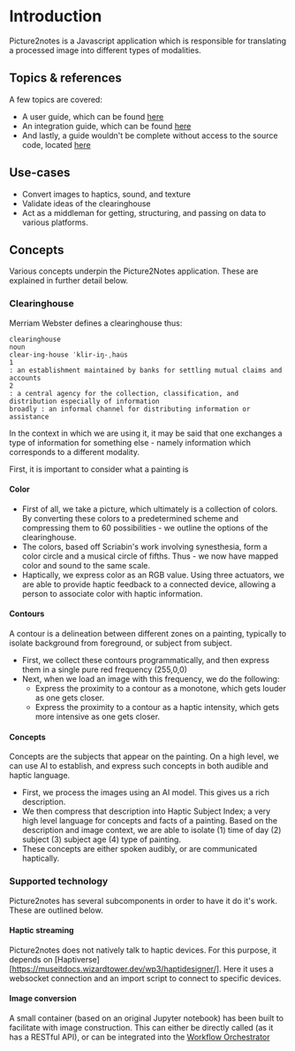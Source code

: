 # Introduction

Picture2notes is a Javascript application which is responsible for translating a processed image into different types of modalities.

## Topics & references

A few topics are covered:

- A user guide, which can be found [here](user-manual.md)
- An integration guide, which can be found [here](integration_manual.md)
- And lastly, a guide wouldn't be complete without access to the source code, located [here](https://github.com/MuseIT-project/pictures2notes)

## Use-cases

- Convert images to haptics, sound, and texture
- Validate ideas of the clearinghouse
- Act as a middleman for getting, structuring, and passing on data to various platforms.

## Concepts

Various concepts underpin the Picture2Notes application. These are explained in further detail below.

### Clearinghouse

Merriam Webster defines a clearinghouse thus:

```
clearinghouse
noun
clear·​ing·​house ˈklir-iŋ-ˌhau̇s 
1
: an establishment maintained by banks for settling mutual claims and accounts
2
: a central agency for the collection, classification, and distribution especially of information
broadly : an informal channel for distributing information or assistance
```

In the context in which we are using it, it may be said that one exchanges a type of information for something else - namely information which corresponds to a different modality.

First, it is important to consider what a painting is

#### Color

- First of all, we take a picture, which ultimately is a collection of colors. By converting these colors to a predetermined scheme and compressing them to 60 possibilities - we outline the options of the clearinghouse.
- The colors, based off Scriabin's work involving synesthesia, form a color circle and a musical circle of fifths. Thus - we now have mapped color and sound to the same scale.
- Haptically, we express color as an RGB value. Using three actuators, we are able to provide haptic feedback to a connected device, allowing a person to associate color with haptic information.

#### Contours

A contour is a delineation between different zones on a painting, typically to isolate background from foreground, or subject from subject.

- First, we collect these contours programmatically, and then express them in a single pure red frequency (255,0,0)
- Next, when we load an image with this frequency, we do the following:
    - Express the proximity to a contour as a monotone, which gets louder as one gets closer.
    - Express the proximity to a contour as a haptic intensity, which gets more intensive as one gets closer.

#### Concepts

Concepts are the subjects that appear on the painting. On a high level, we can use AI to establish, and express such concepts in both audible and haptic language.

- First, we process the images using an AI model. This gives us a rich description.
- We then compress that description into Haptic Subject Index; a very high level language for concepts and facts of a painting. Based on the description and image context, we are able to isolate (1) time of day (2) subject (3) subject age (4) type of painting.
- These concepts are either spoken audibly, or are communicated haptically.

### Supported technology

Picture2notes has several subcomponents in order to have it do it's work. These are outlined below.

#### Haptic streaming

Picture2notes does not natively talk to haptic devices. For this purpose, it depends on [Haptiverse][https://museitdocs.wizardtower.dev/wp3/haptidesigner/]. Here it uses a websocket connection and an import script to connect to specific devices.

#### Image conversion

A small container (based on an original Jupyter notebook) has been built to facilitate with image construction. This can either be directly called (as it has a RESTful API), or can be integrated into the [Workflow Orchestrator](https://museitdocs.wizardtower.dev/wp3/workflows/)
